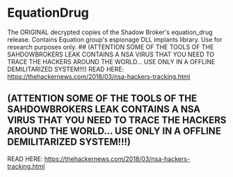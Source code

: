 # EquationDrug
The ORIGINAL decrypted copies of the Shadow Broker's equation_drug release. Contains Equation group's espionage DLL implants library. Use for research purposes only. ## (ATTENTION SOME OF THE TOOLS OF THE SAHDOWBROKERS LEAK CONTAINS A NSA VIRUS THAT YOU NEED TO TRACE THE HACKERS AROUND THE WORLD... USE ONLY IN A  OFFLINE DEMILITARIZED SYSTEM!!!)  READ HERE: https://thehackernews.com/2018/03/nsa-hackers-tracking.html


## (ATTENTION SOME OF THE TOOLS OF THE SAHDOWBROKERS LEAK CONTAINS A NSA VIRUS THAT YOU NEED TO TRACE THE HACKERS AROUND THE WORLD... USE ONLY IN A  OFFLINE DEMILITARIZED SYSTEM!!!)

READ HERE: https://thehackernews.com/2018/03/nsa-hackers-tracking.html
